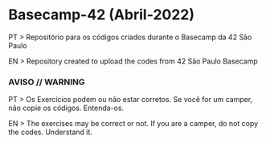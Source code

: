 # Basecamp-42 (Abril-2022)
PT > Repositório para os códigos criados durante o Basecamp da 42 São Paulo

EN > Repository created to upload the codes from 42 São Paulo Basecamp

###   AVISO    //    WARNING
PT > Os Exercícios podem ou não estar corretos.
     Se você for um camper, não copie os códigos. Entenda-os.
     
EN > The exercises may be correct or not.
     If you are a camper, do not copy the codes. Understand it.
